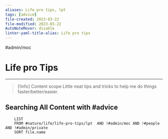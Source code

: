 ```yaml
---
aliases: Life pro tips, lpt
tags: [advice]
file-created: 2023-03-22
file-modified: 2023-03-22
AutoNoteMover: disable
linter-yaml-title-alias: Life pro tips
---
```


#admin/moc

# Life pro Tips

---

> [!info] Content scope
> Little neat tips and tricks to help me do things faster/better/easier.

## Searching All Content with #advice

```dataview
	LIST
	FROM #nature/life/life-pro-tips/lpt  AND !#admin/moc AND !#people AND !#admin/private
	SORT file.name
```
